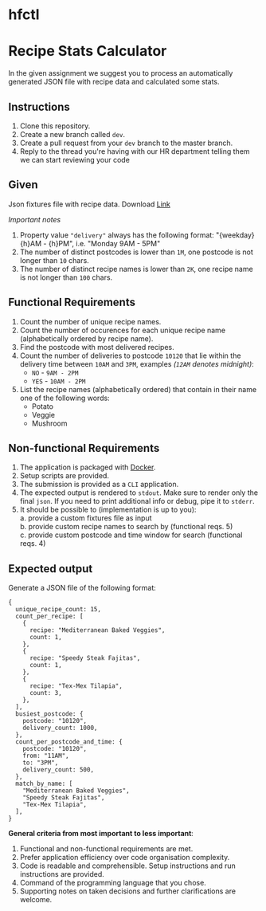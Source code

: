 # hfctl

# Recipe Stats Calculator

In the given assignment we suggest you to process an automatically generated JSON file with recipe data and calculated some stats.

## Instructions

1. Clone this repository.
2. Create a new branch called `dev`.
3. Create a pull request from your `dev` branch to the master branch.
4. Reply to the thread you're having with our HR department telling them we can start reviewing your code

## Given

Json fixtures file with recipe data. Download [Link](https://test-golang-recipes.s3-eu-west-1.amazonaws.com/recipe-calculation-test-fixtures/hf_test_calculation_fixtures.tar.gz)

_Important notes_

1. Property value `"delivery"` always has the following format: "{weekday} {h}AM - {h}PM", i.e. "Monday 9AM - 5PM"
2. The number of distinct postcodes is lower than `1M`, one postcode is not longer than `10` chars.
3. The number of distinct recipe names is lower than `2K`, one recipe name is not longer than `100` chars.

## Functional Requirements

1. Count the number of unique recipe names.
2. Count the number of occurences for each unique recipe name (alphabetically ordered by recipe name).
3. Find the postcode with most delivered recipes.
4. Count the number of deliveries to postcode `10120` that lie within the delivery time between `10AM` and `3PM`, examples _(`12AM` denotes midnight)_:
   - `NO` - `9AM - 2PM`
   - `YES` - `10AM - 2PM`
5. List the recipe names (alphabetically ordered) that contain in their name one of the following words:
   - Potato
   - Veggie
   - Mushroom

## Non-functional Requirements

1. The application is packaged with [Docker](https://www.docker.com/).
2. Setup scripts are provided.
3. The submission is provided as a `CLI` application.
4. The expected output is rendered to `stdout`. Make sure to render only the final `json`. If you need to print additional info or debug, pipe it to `stderr`.
5. It should be possible to (implementation is up to you):  
   a. provide a custom fixtures file as input  
   b. provide custom recipe names to search by (functional reqs. 5)  
   c. provide custom postcode and time window for search (functional reqs. 4)

## Expected output

Generate a JSON file of the following format:

```json5
{
  unique_recipe_count: 15,
  count_per_recipe: [
    {
      recipe: "Mediterranean Baked Veggies",
      count: 1,
    },
    {
      recipe: "Speedy Steak Fajitas",
      count: 1,
    },
    {
      recipe: "Tex-Mex Tilapia",
      count: 3,
    },
  ],
  busiest_postcode: {
    postcode: "10120",
    delivery_count: 1000,
  },
  count_per_postcode_and_time: {
    postcode: "10120",
    from: "11AM",
    to: "3PM",
    delivery_count: 500,
  },
  match_by_name: [
    "Mediterranean Baked Veggies",
    "Speedy Steak Fajitas",
    "Tex-Mex Tilapia",
  ],
}
```

**General criteria from most important to less important**:

1. Functional and non-functional requirements are met.
2. Prefer application efficiency over code organisation complexity.
3. Code is readable and comprehensible. Setup instructions and run instructions are provided.
4. Command of the programming language that you chose.
5. Supporting notes on taken decisions and further clarifications are welcome.
